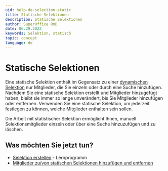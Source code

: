 ```yaml
---
uid: help-de-selection-static
title: Statische Selektionen
description: Statische Selektionen
author: SuperOffice RnD
date: 06.29.2022
keywords: Selektion, statisch
topic: concept
language: de
---
```


# Statische Selektionen

Eine statische Selektion enthält im Gegensatz zu einer [dynamischen Selektion][1] nur Mitglieder, die Sie einzeln oder durch eine Suche hinzufügen. Nachdem Sie eine statische Selektion erstellt und Mitglieder hinzugefügt haben, bleibt sie immer so lange unverändert, bis Sie Mitglieder hinzufügen oder entfernen. Verwenden Sie eine statische Selektion, um jederzeit festlegen zu können, welche Mitglieder enthalten sein sollen.

Die Arbeit mit statistischer Selektion ermöglicht Ihnen, manuell Selektionsmitglieder einzeln oder über eine Suche hinzuzufügen und zu löschen.

## Was möchten Sie jetzt tun?

* [Selektion erstellen][2] - Lernprogramm
* [Mitglieder zu/von statischen Selektionen hinzufügen und entfernen][3]

<!-- Referenced links -->
[1]: dynamic-selections.md
[2]: create/tutorial.yml
[3]: update/add-remove-members-static.md

<!-- Referenced images -->
